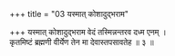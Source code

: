 +++
title = "03 यस्मात् कोशादुद्भराम"

+++
यस्मात् कोशादुद्भराम वेदं तस्मिन्नन्तरव दध्म एनम् ।  
कृतमिष्टं ब्रह्मणी वीर्येण तेन मा देवास्तपसावतेह ॥ ३ ॥